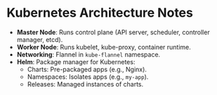 # Kubernetes Architecture Notes
- **Master Node**: Runs control plane (API server, scheduler, controller manager, etcd).
- **Worker Node**: Runs kubelet, kube-proxy, container runtime.
- **Networking**: Flannel in `kube-flannel` namespace.
- **Helm**: Package manager for Kubernetes:
  - Charts: Pre-packaged apps (e.g., Nginx).
  - Namespaces: Isolates apps (e.g., `my-app`).
  - Releases: Managed instances of charts.
